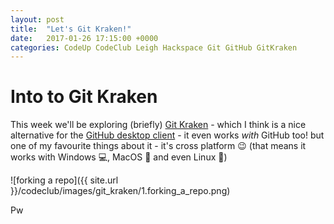 ```yaml
---
layout: post
title:  "Let's Git Kraken!"
date:   2017-01-26 17:15:00 +0000
categories: CodeUp CodeClub Leigh Hackspace Git GitHub GitKraken
---
```


Into to Git Kraken
================
This week we'll be exploring (briefly) [Git Kraken][1] - which I think is a nice alternative for the [GitHub desktop client][2] - it even works *with* GitHub too!
but one of my favourite things about it - it's cross platform :wink: (that means it works with Windows :computer:, MacOS :apple: and even Linux :penguin:)

![forking a repo]({{ site.url }}/codeclub/images/git_kraken/1.forking_a_repo.png)

Pw

[1]:https://www.gitkraken.com/
[2]:https://desktop.github.com/
